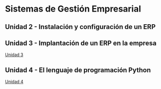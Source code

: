 # Sistemas de Gestión Empresarial

## Unidad 2 - Instalación y configuración de un ERP




## Unidad 3 - Implantación de un ERP en la empresa
[Unidad 3](./ut03/index.md)



## Unidad 4 - El lenguaje de programación Python
[Unidad 4](./ut04/index.md)